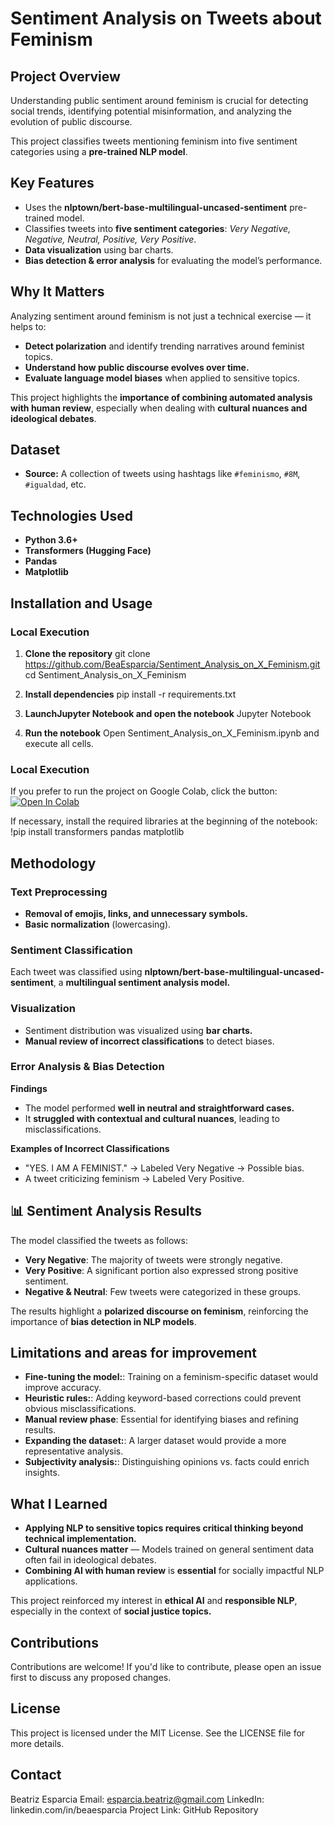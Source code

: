 # Sentiment Analysis on Tweets about Feminism


## Project Overview

Understanding public sentiment around feminism is crucial for detecting social trends, identifying potential misinformation, and analyzing the evolution of public discourse. 

This project classifies tweets mentioning feminism into five sentiment categories using a **pre-trained NLP model**.

## Key Features

- Uses the **nlptown/bert-base-multilingual-uncased-sentiment** pre-trained model.  
- Classifies tweets into **five sentiment categories**: *Very Negative, Negative, Neutral, Positive, Very Positive*.  
- **Data visualization** using bar charts.  
- **Bias detection & error analysis** for evaluating the model’s performance. 

## Why It Matters

Analyzing sentiment around feminism is not just a technical exercise — it helps to:
- **Detect polarization** and identify trending narratives around feminist topics.
- **Understand how public discourse evolves over time.**
- **Evaluate language model biases** when applied to sensitive topics. 

This project highlights the **importance of combining automated analysis with human review**, especially when dealing with **cultural nuances and ideological debates**.  

## Dataset

- **Source:** A collection of tweets using hashtags like `#feminismo`, `#8M`, `#igualdad`, etc.

## Technologies Used

- **Python 3.6+**
- **Transformers (Hugging Face)**
- **Pandas**
- **Matplotlib**

## Installation and Usage

### Local Execution

1. **Clone the repository**
   git clone https://github.com/BeaEsparcia/Sentiment_Analysis_on_X_Feminism.git
   cd Sentiment_Analysis_on_X_Feminism

2. **Install dependencies**
   pip install -r requirements.txt

3. **LaunchJupyter Notebook and open the notebook**
   Jupyter Notebook

4. **Run the notebook**
   Open Sentiment_Analysis_on_X_Feminism.ipynb and execute all cells.

### Local Execution
If you prefer to run the project on Google Colab, click the button:
[![Open In Colab](https://colab.research.google.com/assets/colab-badge.svg)](https://colab.research.google.com/github/BeaEsparcia/Sentiment_Analysis_on_X/blob/main/Sentiment_Analysis_on_X_Feminism.ipynb)

If necessary, install the required libraries at the beginning of the notebook:
!pip install transformers pandas matplotlib
   
## Methodology
### Text Preprocessing

- **Removal of emojis, links, and unnecessary symbols.**
- **Basic normalization** (lowercasing).

### Sentiment Classification

Each tweet was classified using **nlptown/bert-base-multilingual-uncased-sentiment**, a **multilingual sentiment analysis model.**

### Visualization

- Sentiment distribution was visualized using **bar charts.**
- **Manual review of incorrect classifications** to detect biases.

### Error Analysis & Bias Detection

**Findings**
- The model performed **well in neutral and straightforward cases.**
- It **struggled with contextual and cultural nuances**, leading to misclassifications.

**Examples of Incorrect Classifications**
- "YES. I AM A FEMINIST." → Labeled Very Negative → Possible bias.
- A tweet criticizing feminism → Labeled Very Positive.

## 📊 Sentiment Analysis Results  
The model classified the tweets as follows:  
- **Very Negative**: The majority of tweets were strongly negative.  
- **Very Positive**: A significant portion also expressed strong positive sentiment.  
- **Negative & Neutral**: Few tweets were categorized in these groups.  

The results highlight a **polarized discourse on feminism**, reinforcing the importance of **bias detection in NLP models**.
 
## Limitations and areas for improvement

- **Fine-tuning the model:**: Training on a feminism-specific dataset would improve accuracy.
- **Heuristic rules:**: Adding keyword-based corrections could prevent obvious misclassifications.
- **Manual review phase**: Essential for identifying biases and refining results.
- **Expanding the dataset:**: A larger dataset would provide a more representative analysis.
- **Subjectivity analysis:**:  Distinguishing opinions vs. facts could enrich insights.
 
## What I Learned

- **Applying NLP to sensitive topics requires critical thinking beyond technical implementation.**
- **Cultural nuances matter** — Models trained on general sentiment data often fail in ideological debates.
- **Combining AI with human review** is **essential** for socially impactful NLP applications.
  
This project reinforced my interest in **ethical AI** and **responsible NLP**, especially in the context of **social justice topics.**

## Contributions

Contributions are welcome!
If you'd like to contribute, please open an issue first to discuss any proposed changes.

## License

This project is licensed under the MIT License. See the LICENSE file for more details.

## Contact

Beatriz Esparcia
Email: esparcia.beatriz@gmail.com
LinkedIn: linkedin.com/in/beaesparcia
Project Link: GitHub Repository
